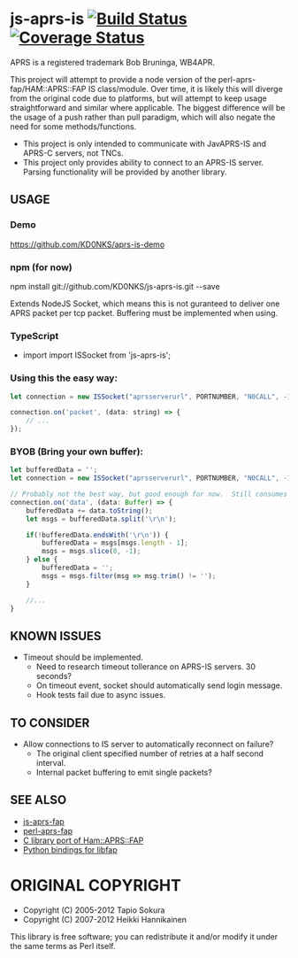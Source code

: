 # js-aprs-is [![Build Status](https://travis-ci.org/KD0NKS/js-aprs-is.svg?branch=master)](https://travis-ci.org/KD0NKS/js-aprs-is) [![Coverage Status](https://coveralls.io/repos/github/KD0NKS/js-aprs-is/badge.svg?branch=master)](https://coveralls.io/github/KD0NKS/js-aprs-is?branch=master)

APRS is a registered trademark Bob Bruninga, WB4APR.

This project will attempt to provide a node version of the perl-aprs-fap/HAM::APRS::FAP IS class/module.  Over time, it is likely this will diverge from the original code due to platforms, but will attempt to keep usage straightforward and similar where applicable.  The biggest difference will be the usage of a push rather than pull paradigm, which will also negate the need for some methods/functions.

* This project is only intended to communicate with JavAPRS-IS and APRS-C servers, not TNCs.
* This project only provides ability to connect to an APRS-IS server.  Parsing functionality will be provided by another library.

## USAGE
### Demo
https://github.com/KD0NKS/aprs-is-demo

### npm (for now)
npm install git://github.com/KD0NKS/js-aprs-is.git --save

Extends NodeJS Socket, which means this is not guranteed to deliver one APRS packet per tcp packet.  Buffering must be implemented when using.

### TypeScript
* import
import ISSocket from 'js-aprs-is';

### Using this the easy way:
``` javascript
let connection = new ISSocket("aprsserverurl", PORTNUMBER, "N0CALL", -1, FILTER);

connection.on('packet', (data: string) => {
    // ...
});
```

### BYOB (Bring your own buffer):

``` javascript
let bufferedData = '';
let connection = new ISSocket("aprsserverurl", PORTNUMBER, "N0CALL", -1, FILTER);

// Probably not the best way, but good enough for now.  Still consumes world feed on low end computer.
connection.on('data', (data: Buffer) => {
    bufferedData += data.toString();
    let msgs = bufferedData.split('\r\n');

    if(!bufferedData.endsWith('\r\n')) {
        bufferedData = msgs[msgs.length - 1];
        msgs = msgs.slice(0, -1);
    } else {
        bufferedData = '';
        msgs = msgs.filter(msg => msg.trim() != '');
    }

    //...
}
```

## KNOWN ISSUES
* Timeout should be implemented.
  * Need to research timeout tollerance on APRS-IS servers.  30 seconds?
  * On timeout event, socket should automatically send login message.
  * Hook tests fail due to async issues.

## TO CONSIDER
* Allow connections to IS server to automatically reconnect on failure?
  * The original client specified number of retries at a half second interval.
  * Internal packet buffering to emit single packets?

## SEE ALSO

* [js-aprs-fap](https://github.com/KD0NKS/js-aprs-fap)
* [perl-aprs-fap](https://github.com/hessu/perl-aprs-fap)
* [C library port of Ham::APRS::FAP](http://pakettiradio.net/libfap/)
* [Python bindings for libfap](http://github.com/kd7lxl/python-libfap)

# ORIGINAL COPYRIGHT
* Copyright (C) 2005-2012 Tapio Sokura
* Copyright (C) 2007-2012 Heikki Hannikainen

This library is free software; you can redistribute it and/or modify
it under the same terms as Perl itself.